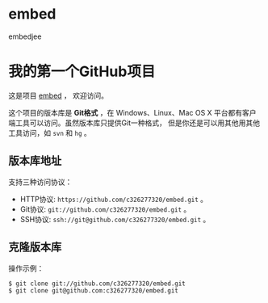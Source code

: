 embed
=====

embedjee


# 我的第一个GitHub项目

这是项目 [embed](https://github.com/c326277320/embed) ，
欢迎访问。

这个项目的版本库是 **Git格式** ，在 Windows、Linux、Mac OS X
平台都有客户端工具可以访问。虽然版本库只提供Git一种格式，
但是你还是可以用其他用其他工具访问，如 ``svn`` 和 ``hg`` 。

## 版本库地址

支持三种访问协议：

* HTTP协议: `https://github.com/c326277320/embed.git` 。
* Git协议: `git://github.com/c326277320/embed.git` 。
* SSH协议: `ssh://git@github.com/c326277320/embed.git` 。

## 克隆版本库

操作示例：

    $ git clone git://github.com/c326277320/embed.git
    $ git clone git@github.com:c326277320/embed.git

